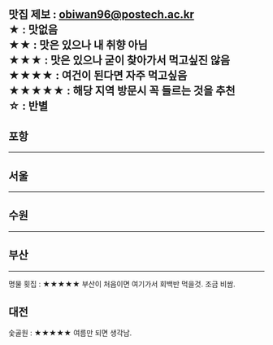 맛집 제보 : obiwan96@postech.ac.kr   
★ : 맛없음  
★★ : 맛은 있으나 내 취향 아님  
★★★ : 맛은 있으나 굳이 찾아가서 먹고싶진 않음  
★★★★ : 여건이 된다면 자주 먹고싶음  
★★★★★ : 해당 지역 방문시 꼭 들르는 것을 추천  
☆ : 반별  
---

## 포항
***

## 서울
***

## 수원
***

## 부산
***
명물 횟집 : ★★★★★ 부산이 처음이면 여기가서 회백반 먹을것. 조금 비쌈. 

## 대전
숯골원 : ★★★★★ 여름만 되면 생각남.   
